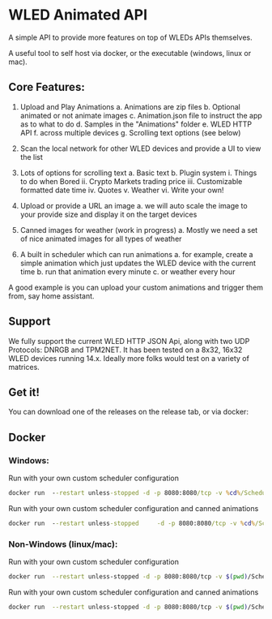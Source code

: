 # WLED Animated API

A simple API to provide more features on top of WLEDs APIs themselves.

A useful tool to self host via docker, or the executable (windows, linux or mac).  


## Core Features:

1. Upload and Play Animations
	a. Animations are zip files
	b. Optional animated or not animate images
	c. Animation.json file to instruct the app as to what to do
	d. Samples in the "Animations" folder
	e. WLED HTTP API 
	f. across multiple devices
	g. Scrolling text options (see below)

2. Scan the local network for other WLED devices and provide a UI to view the list

3. Lots of options for scrolling text
	a. Basic text
	b. Plugin system
		i. Things to do when Bored 
		ii. Crypto Markets trading price
		iii. Customizable formatted date time
		iv. Quotes
		v. Weather
		vi. Write your own!

4. Upload or provide a URL an image
	a. we will auto scale the image to your provide size and display it on the target devices

5. Canned images for weather (work in progress)
	a. Mostly we need a set of nice animated images for all types of weather

6. A built in scheduler which can run animations
	a. for example, create a simple animation which just updates the WLED device with the current time
	b. run that animation every minute
	c. or weather every hour
	

A good example is you can upload your custom animations and trigger them from, say home assistant.


## Support
We fully support the current WLED HTTP JSON Api, along with two UDP Protocols: DNRGB and TPM2NET.  It has been tested on a 8x32, 16x32 WLED devices running 14.x. Ideally more folks would test on a variety of matrices.  


## Get it!

You can download one of the releases on the release tab, or via docker:

## Docker

### Windows:


Run with your own custom scheduler configuration

```cmd
docker run  --restart unless-stopped -d -p 8080:8080/tcp -v %cd%/Schedule.json:/app/Schedule.json --name wledanimateapi robchartier/wledanimateapi
```

Run with your own custom scheduler configuration and canned animations

```cmd
docker run  --restart unless-stopped 	 -d -p 8080:8080/tcp -v %cd%/Schedule.json:/app/Schedule.json -v %cd%/Animations:/app/Animations  --name wledanimateapi robchartier/wledanimateapi
````

### Non-Windows (linux/mac):

Run with your own custom scheduler configuration

```bash
docker run  --restart unless-stopped -d -p 8080:8080/tcp -v $(pwd)/Schedule.json:/app/Schedule.json --name wledanimateapi robchartier/wledanimateapi
```

Run with your own custom scheduler configuration and canned animations
```bash
docker run  --restart unless-stopped -d -p 8080:8080/tcp -v $(pwd)/Schedule.json:/app/Schedule.json -v $(pwd)/Animations:/app/Animations --name wledanimateapi wledanimateapi
```